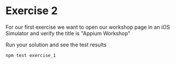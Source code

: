 # Exercise 2
For our first exercise we want to open our workshop page in an iOS
Simulator and verify the title is "Appium Workshop"

Run your solution and see the test results
```bash
npm test exercise_1
```

